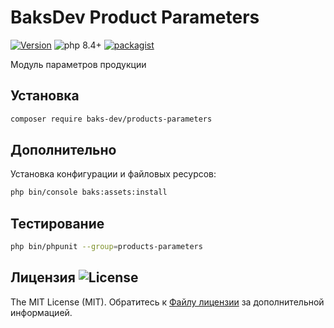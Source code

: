 # BaksDev Product Parameters

[![Version](https://img.shields.io/badge/version-7.2.1-blue)](https://github.com/baks-dev/products-parameters/releases)
![php 8.4+](https://img.shields.io/badge/php-min%208.4-red.svg)
[![packagist](https://img.shields.io/badge/packagist-green)](https://packagist.org/packages/baks-dev/products-parameters)

Модуль параметров продукции

## Установка

``` bash
composer require baks-dev/products-parameters
```

## Дополнительно

Установка конфигурации и файловых ресурсов:

``` bash
php bin/console baks:assets:install
```


## Тестирование

``` bash
php bin/phpunit --group=products-parameters
```


## Лицензия ![License](https://img.shields.io/badge/MIT-green)

The MIT License (MIT). Обратитесь к [Файлу лицензии](LICENSE.md) за дополнительной информацией.
